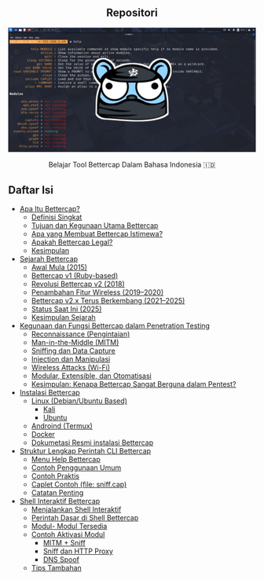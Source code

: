 
<div align="center">
  <h2>Repositori</h2>
  <img src="https://github.com/fixploit03/Belajar-Bettercap/blob/main/img/Bettercap.jpg" />
  <p>Belajar Tool Bettercap Dalam Bahasa Indonesia 🇮🇩</p> 
</div>

## Daftar Isi
- [Apa Itu Bettercap?](https://github.com/fixploit03/Belajar-Bettercap/blob/main/source/Apa%20Itu%20Bettercap%3F.md)
  - [Definisi Singkat](https://github.com/fixploit03/Belajar-Bettercap/blob/main/source/Apa%20Itu%20Bettercap%3F.md#a-definisi-singkat)
  - [Tujuan dan Kegunaan Utama Bettercap](https://github.com/fixploit03/Belajar-Bettercap/blob/main/source/Apa%20Itu%20Bettercap%3F.md#b-tujuan-dan-kegunaan-utama-bettercap)
  - [Apa yang Membuat Bettercap Istimewa?](https://github.com/fixploit03/Belajar-Bettercap/blob/main/source/Apa%20Itu%20Bettercap%3F.md#c-apa-yang-membuat-bettercap-istimewa)
  - [Apakah Bettercap Legal?](https://github.com/fixploit03/Belajar-Bettercap/blob/main/source/Apa%20Itu%20Bettercap%3F.md#d-apakah-bettercap-legal)
  - [Kesimpulan](https://github.com/fixploit03/Belajar-Bettercap/blob/main/source/Apa%20Itu%20Bettercap%3F.md#e-kesimpulan)
- [Sejarah Bettercap](https://github.com/fixploit03/Belajar-Bettercap/blob/main/source/Sejarah%20Bettercap.md)
  - [Awal Mula (2015)](https://github.com/fixploit03/Belajar-Bettercap/blob/main/source/Sejarah%20Bettercap.md#1-awal-mula-2015)
  - [Bettercap v1 (Ruby-based)](https://github.com/fixploit03/Belajar-Bettercap/blob/main/source/Sejarah%20Bettercap.md#2-bettercap-v1-ruby-based)
  - [Revolusi Bettercap v2 (2018)](https://github.com/fixploit03/Belajar-Bettercap/blob/main/source/Sejarah%20Bettercap.md#3-revolusi-bettercap-v2-2018)
  - [Penambahan Fitur Wireless (2019–2020)](https://github.com/fixploit03/Belajar-Bettercap/blob/main/source/Sejarah%20Bettercap.md#4-penambahan-fitur-wireless-20192020)
  - [Bettercap v2.x Terus Berkembang (2021–2025)](https://github.com/fixploit03/Belajar-Bettercap/blob/main/source/Sejarah%20Bettercap.md#5-bettercap-v2x-terus-berkembang-20212025)
  - [Status Saat Ini (2025)](https://github.com/fixploit03/Belajar-Bettercap/blob/main/source/Sejarah%20Bettercap.md#6-status-saat-ini-2025)
  - [Kesimpulan Sejarah](https://github.com/fixploit03/Belajar-Bettercap/blob/main/source/Sejarah%20Bettercap.md#kesimpulan-sejarah)
- [Kegunaan dan Fungsi Bettercap dalam Penetration Testing](https://github.com/fixploit03/Belajar-Bettercap/blob/main/source/Kegunaan%20dan%20Fungsi%20Bettercap%20dalam%20Penetration%20Testing.md)
  - [Reconnaissance (Pengintaian)](https://github.com/fixploit03/Belajar-Bettercap/blob/main/source/Kegunaan%20dan%20Fungsi%20Bettercap%20dalam%20Penetration%20Testing.md#1-reconnaissance-pengintaian)
  - [Man-in-the-Middle (MITM)](https://github.com/fixploit03/Belajar-Bettercap/blob/main/source/Kegunaan%20dan%20Fungsi%20Bettercap%20dalam%20Penetration%20Testing.md#2-man-in-the-middle-mitm)
  - [Sniffing dan Data Capture](https://github.com/fixploit03/Belajar-Bettercap/blob/main/source/Kegunaan%20dan%20Fungsi%20Bettercap%20dalam%20Penetration%20Testing.md#3-sniffing-dan-data-capture)
  - [Injection dan Manipulasi](https://github.com/fixploit03/Belajar-Bettercap/blob/main/source/Kegunaan%20dan%20Fungsi%20Bettercap%20dalam%20Penetration%20Testing.md#4-injection-dan-manipulasi)
  - [Wireless Attacks (Wi-Fi)](https://github.com/fixploit03/Belajar-Bettercap/blob/main/source/Kegunaan%20dan%20Fungsi%20Bettercap%20dalam%20Penetration%20Testing.md#5-wireless-attacks-wi-fi)
  - [Modular, Extensible, dan Otomatisasi](https://github.com/fixploit03/Belajar-Bettercap/blob/main/source/Kegunaan%20dan%20Fungsi%20Bettercap%20dalam%20Penetration%20Testing.md#6-modular-extensible-dan-otomatisasi)
  - [Kesimpulan: Kenapa Bettercap Sangat Berguna dalam Pentest?](https://github.com/fixploit03/Belajar-Bettercap/blob/main/source/Kegunaan%20dan%20Fungsi%20Bettercap%20dalam%20Penetration%20Testing.md#kesimpulan-kenapa-bettercap-sangat-berguna-dalam-pentest)
- [Instalasi Bettercap](https://github.com/fixploit03/Belajar-Bettercap/blob/main/source/Instalasi%20Bettercap.md)
  - [Linux (Debian/Ubuntu Based)](https://github.com/fixploit03/Belajar-Bettercap/blob/main/source/Instalasi%20Bettercap.md#a-linux-debianubuntu-based)
    - [Kali](https://github.com/fixploit03/Belajar-Bettercap/blob/main/source/Instalasi%20Bettercap.md#1-kali)
    - [Ubuntu](https://github.com/fixploit03/Belajar-Bettercap/blob/main/source/Instalasi%20Bettercap.md#2-ubuntu)
  - [Androind (Termux)](https://github.com/fixploit03/Belajar-Bettercap/blob/main/source/Instalasi%20Bettercap.md#b-androind-termux)
  - [Docker](https://github.com/fixploit03/Belajar-Bettercap/blob/main/source/Instalasi%20Bettercap.md#c-docker)
  - [Dokumetasi Resmi instalasi Bettercap](https://github.com/fixploit03/Belajar-Bettercap/blob/main/source/Instalasi%20Bettercap.md#d-dokumetasi-resmi-instalasi-bettercap)
- [Struktur Lengkap Perintah CLI Bettercap](https://github.com/fixploit03/Belajar-Bettercap/blob/main/source/Struktur%20Lengkap%20Perintah%20CLI%20Bettercap.md)
  - [Menu Help Bettercap](https://github.com/fixploit03/Belajar-Bettercap/blob/main/source/Struktur%20Lengkap%20Perintah%20CLI%20Bettercap.md#a-menu-help-bettercap)
  - [Contoh Penggunaan Umum](https://github.com/fixploit03/Belajar-Bettercap/blob/main/source/Struktur%20Lengkap%20Perintah%20CLI%20Bettercap.md#b-contoh-penggunaan-umum)
  - [Contoh Praktis](https://github.com/fixploit03/Belajar-Bettercap/blob/main/source/Struktur%20Lengkap%20Perintah%20CLI%20Bettercap.md#c-contoh-praktis)
  - [Caplet Contoh (file: sniff.cap)](https://github.com/fixploit03/Belajar-Bettercap/blob/main/source/Struktur%20Lengkap%20Perintah%20CLI%20Bettercap.md#d-caplet-contoh-file-sniffcap)
  - [Catatan Penting](https://github.com/fixploit03/Belajar-Bettercap/blob/main/source/Struktur%20Lengkap%20Perintah%20CLI%20Bettercap.md#e-catatan-penting)
- [Shell Interaktif Bettercap](https://github.com/fixploit03/Belajar-Bettercap/blob/main/source/Shell%20Interaktif%20Bettercap.md)
  - [Menjalankan Shell Interaktif](https://github.com/fixploit03/Belajar-Bettercap/blob/main/source/Shell%20Interaktif%20Bettercap.md#a-menjalankan-shell-interaktif)
  - [Perintah Dasar di Shell Bettercap](https://github.com/fixploit03/Belajar-Bettercap/blob/main/source/Shell%20Interaktif%20Bettercap.md#b-perintah-dasar-di-shell-bettercap)
  - [Modul- Modul Tersedia](https://github.com/fixploit03/Belajar-Bettercap/blob/main/source/Shell%20Interaktif%20Bettercap.md#c-modul--modul-tersedia)
  - [Contoh Aktivasi Modul](https://github.com/fixploit03/Belajar-Bettercap/blob/main/source/Shell%20Interaktif%20Bettercap.md#d-contoh-aktivasi-modul)
    - [MITM + Sniff](https://github.com/fixploit03/Belajar-Bettercap/blob/main/source/Shell%20Interaktif%20Bettercap.md#1-mitm--sniff)
    - [Sniff dan HTTP Proxy](https://github.com/fixploit03/Belajar-Bettercap/blob/main/source/Shell%20Interaktif%20Bettercap.md#2-sniff-dan-http-proxy)
    - [DNS Spoof](https://github.com/fixploit03/Belajar-Bettercap/blob/main/source/Shell%20Interaktif%20Bettercap.md#3-dns-spoof)
  - [Tips Tambahan](https://github.com/fixploit03/Belajar-Bettercap/blob/main/source/Shell%20Interaktif%20Bettercap.md#e-tips-tambahan)

